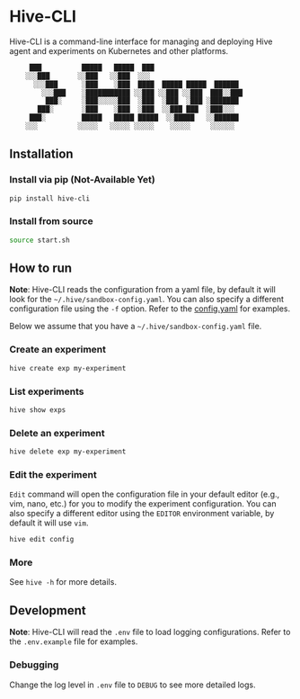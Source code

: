 # Hive-CLI

Hive-CLI is a command-line interface for managing and deploying Hive agent and experiments on Kubernetes and other platforms.

```bash
     ███          █████   █████  ███
    ░░░███       ░░███   ░░███  ░░░
      ░░░███      ░███    ░███  ████  █████ █████  ██████
        ░░░███    ░███████████ ░░███ ░░███ ░░███  ███░░███
         ███░     ░███░░░░░███  ░███  ░███  ░███ ░███████
       ███░       ░███    ░███  ░███  ░░███ ███  ░███░░░
     ███░         █████   █████ █████  ░░█████   ░░██████
    ░░░          ░░░░░   ░░░░░ ░░░░░    ░░░░░     ░░░░░░
```

## Installation

### Install via pip (Not-Available Yet)

```bash
pip install hive-cli
```

### Install from source

```bash
source start.sh
```

## How to run

**Note**: Hive-CLI reads the configuration from a yaml file, by default it will look for the `~/.hive/sandbox-config.yaml`. You can also specify a different configuration file using the `-f` option. Refer to the [config.yaml](./config.yaml) for examples.

Below we assume that you have a `~/.hive/sandbox-config.yaml` file.

### Create an experiment

```bash
hive create exp my-experiment
```

### List experiments

```bash
hive show exps
```

### Delete an experiment


```bash
hive delete exp my-experiment
```

### Edit the experiment

`Edit` command will open the configuration file in your default editor (e.g., vim, nano, etc.) for you to modify the experiment configuration. You can also specify a different editor using the `EDITOR` environment variable, by default it will use `vim`.

```bash
hive edit config
```

### More

See `hive -h` for more details.

## Development

**Note**: Hive-CLI will read the `.env` file to load logging configurations. Refer to the `.env.example` file for examples.

### Debugging

Change the log level in `.env` file to `DEBUG` to see more detailed logs.

